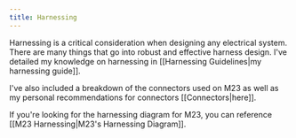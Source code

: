```yaml
---
title: Harnessing
---
```

Harnessing is a critical consideration when designing any electrical system. There are many things that go into robust and effective harness design. I've detailed my knowledge on harnessing in [[Harnessing Guidelines|my harnessing guide]].

I've also included a breakdown of the connectors used on M23 as well as my personal recommendations for connectors [[Connectors|here]].

If you're looking for the harnessing diagram for M23, you can reference [[M23 Harnessing|M23's Harnessing Diagram]].